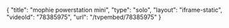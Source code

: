 {
    "title": "mophie powerstation mini",
    "type": "solo",
    "layout": "iframe-static",
    "videoId": "78385975",
    "url": "\/tvpembed\/78385975"
}